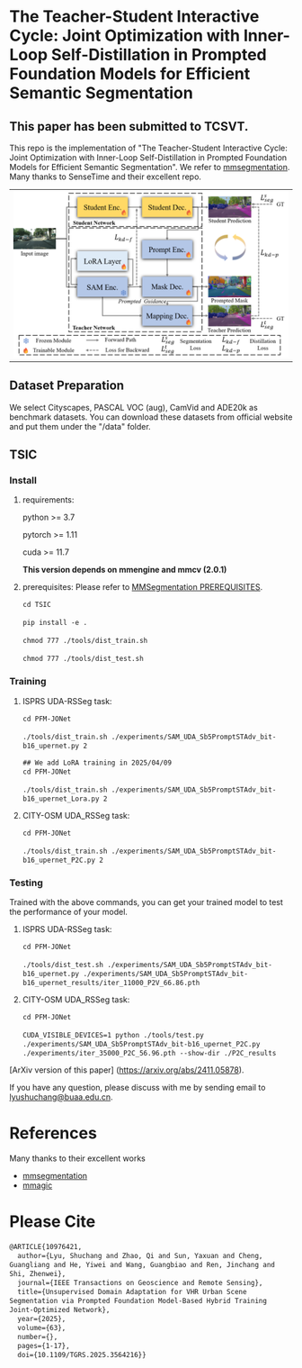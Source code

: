 # The Teacher-Student Interactive Cycle: Joint Optimization with Inner-Loop Self-Distillation in Prompted Foundation Models for Efficient Semantic Segmentation
## This paper has been submitted to TCSVT.
This repo is the implementation of "The Teacher-Student Interactive Cycle: Joint Optimization with Inner-Loop Self-Distillation in Prompted Foundation Models for Efficient Semantic Segmentation". We refer to  [mmsegmentation](https://github.com/open-mmlab/mmsegmentation). Many thanks to SenseTime and their excellent repo.

<table>
    <tr>
    <td><img src="PaperFig\TSIC.png" width = "100%" alt="TSIC"/></td>
    </tr>
</table>

## Dataset Preparation

We select Cityscapes, PASCAL VOC (aug), CamVid and ADE20k as benchmark datasets. You can download these datasets from official website and put them under the "/data" folder.

## TSIC

### Install

1. requirements:
    
    python >= 3.7
        
    pytorch >= 1.11
        
    cuda >= 11.7

   **This version depends on mmengine and mmcv (2.0.1)**
    
3. prerequisites: Please refer to  [MMSegmentation PREREQUISITES](https://mmsegmentation.readthedocs.io/en/latest/get_started.html).

     ```
     cd TSIC
     
     pip install -e .
     
     chmod 777 ./tools/dist_train.sh
     
     chmod 777 ./tools/dist_test.sh
     ```

### Training
1. ISPRS UDA-RSSeg task:

     ```
     cd PFM-JONet
     
     ./tools/dist_train.sh ./experiments/SAM_UDA_Sb5PromptSTAdv_bit-b16_upernet.py 2
     ```

     ```
     ## We add LoRA training in 2025/04/09
     cd PFM-JONet
     
     ./tools/dist_train.sh ./experiments/SAM_UDA_Sb5PromptSTAdv_bit-b16_upernet_Lora.py 2
     ```
     
2. CITY-OSM UDA_RSSeg task:

     ```
     cd PFM-JONet
     
    ./tools/dist_train.sh ./experiments/SAM_UDA_Sb5PromptSTAdv_bit-b16_upernet_P2C.py 2
     ```

### Testing
  
Trained with the above commands, you can get your trained model to test the performance of your model.   

1. ISPRS UDA-RSSeg task:

     ```
     cd PFM-JONet
     
     ./tools/dist_test.sh ./experiments/SAM_UDA_Sb5PromptSTAdv_bit-b16_upernet.py ./experiments/SAM_UDA_Sb5PromptSTAdv_bit-b16_upernet_results/iter_11000_P2V_66.86.pth
     ```
     
2. CITY-OSM UDA_RSSeg task:

     ```
     cd PFM-JONet
     
    CUDA_VISIBLE_DEVICES=1 python ./tools/test.py ./experiments/SAM_UDA_Sb5PromptSTAdv_bit-b16_upernet_P2C.py ./experiments/iter_35000_P2C_56.96.pth --show-dir ./P2C_results
     ```

[ArXiv version of this paper] (https://arxiv.org/abs/2411.05878).

If you have any question, please discuss with me by sending email to lyushuchang@buaa.edu.cn.

# References
Many thanks to their excellent works
* [mmsegmentation](https://github.com/open-mmlab/mmsegmentation)
* [mmagic](https://github.com/open-mmlab/mmagic)

# Please Cite
```
@ARTICLE{10976421,
  author={Lyu, Shuchang and Zhao, Qi and Sun, Yaxuan and Cheng, Guangliang and He, Yiwei and Wang, Guangbiao and Ren, Jinchang and Shi, Zhenwei},
  journal={IEEE Transactions on Geoscience and Remote Sensing}, 
  title={Unsupervised Domain Adaptation for VHR Urban Scene Segmentation via Prompted Foundation Model-Based Hybrid Training Joint-Optimized Network}, 
  year={2025},
  volume={63},
  number={},
  pages={1-17},
  doi={10.1109/TGRS.2025.3564216}}
```

